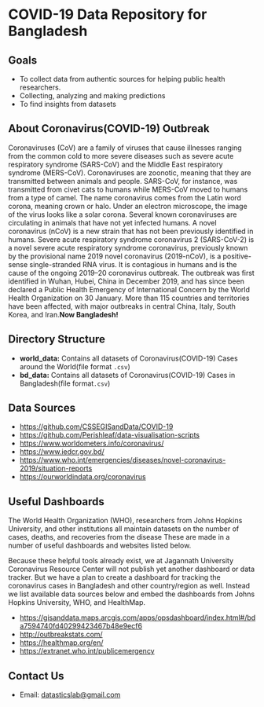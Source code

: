 # COVID-19 Data Repository for Bangladesh

## Goals
- To collect data from authentic sources for helping public health researchers.
- Collecting, analyzing and making predictions 
- To find insights from datasets 

## About Coronavirus(COVID-19) Outbreak
Coronaviruses (CoV) are a family of viruses that cause illnesses ranging from the common cold to more severe diseases such as severe acute respiratory syndrome (SARS-CoV) and the Middle East respiratory syndrome (MERS-CoV). Coronaviruses are zoonotic, meaning that they are transmitted between animals and people. SARS-CoV, for instance, was transmitted from civet cats to humans while MERS-CoV moved to humans from a type of camel. The name coronavirus comes from the Latin word corona, meaning crown or halo. Under an electron microscope, the image of the virus looks like a solar corona. Several known coronaviruses are circulating in animals that have not yet infected humans. A novel coronavirus (nCoV) is a new strain that has not been previously identified in humans. Severe acute respiratory syndrome coronavirus 2 (SARS-CoV-2) is a novel severe acute respiratory syndrome coronavirus, previously known by the provisional name 2019 novel coronavirus (2019-nCoV), is a positive-sense single-stranded RNA virus. It is contagious in humans and is the cause of the ongoing 2019–20 coronavirus outbreak. The outbreak was first identified in Wuhan, Hubei, China in December 2019, and has since been declared a Public Health Emergency of International Concern by the World Health Organization on 30 January. More than 115 countries and territories have been affected, with major outbreaks in central China, Italy, South Korea, and Iran.**Now Bangladesh!**

## Directory Structure 
- **world_data:** Contains all datasets of Coronavirus(COVID-19) Cases around the World(file format `.csv`)
- **bd_data:** Contains all datasets of Coronavirus(COVID-19) Cases in Bangladesh(file format`.csv`)

## Data Sources 
-  https://github.com/CSSEGISandData/COVID-19
- https://github.com/Perishleaf/data-visualisation-scripts
- https://www.worldometers.info/coronavirus/
- https://www.iedcr.gov.bd/
- https://www.who.int/emergencies/diseases/novel-coronavirus-2019/situation-reports
- https://ourworldindata.org/coronavirus

## Useful Dashboards 
The World Health Organization (WHO), researchers from Johns Hopkins University, and other institutions all maintain datasets on the number of cases, deaths, and recoveries from the disease These are made in a number of useful dashboards and websites listed below.

Because these helpful tools already exist, we at Jagannath University Coronavirus Resource Center will not publish yet another dashboard or data tracker. But we have a plan to create a dashboard for tracking the coronavirus cases in Bangladesh and other country/region as well. Instead we list available data sources below and embed the dashboards from Johns Hopkins University, WHO, and HealthMap.
- https://gisanddata.maps.arcgis.com/apps/opsdashboard/index.html#/bda7594740fd40299423467b48e9ecf6
- http://outbreakstats.com/
- https://healthmap.org/en/
- https://extranet.who.int/publicemergency


## Contact Us 
- Email: datasticslab@gmail.com
